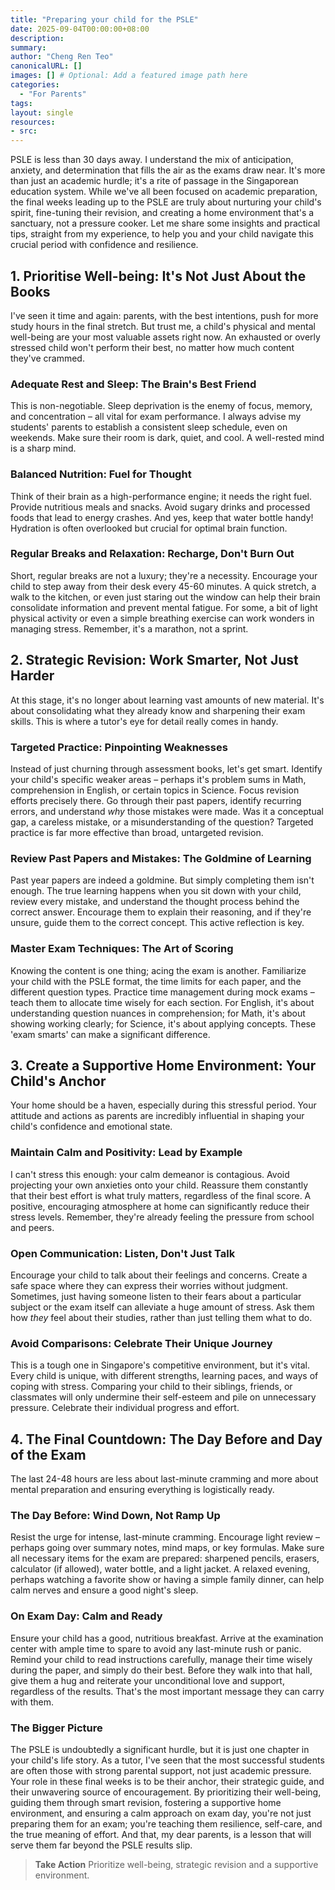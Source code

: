 ```yaml
---
title: "Preparing your child for the PSLE"
date: 2025-09-04T00:00:00+08:00
description: 
summary: 
author: "Cheng Ren Teo"
canonicalURL: []
images: [] # Optional: Add a featured image path here
categories:
  - "For Parents"
tags:
layout: single
resources:
- src:
---
```


PSLE is less than 30 days away. I understand the mix of anticipation, anxiety, and determination that fills the air as the exams draw near. It's more than just an academic hurdle; it's a rite of passage in the Singaporean education system. While we've all been focused on academic preparation, the final weeks leading up to the PSLE are truly about nurturing your child's spirit, fine-tuning their revision, and creating a home environment that's a sanctuary, not a pressure cooker. Let me share some insights and practical tips, straight from my experience, to help you and your child navigate this crucial period with confidence and resilience.

## 1. Prioritise Well-being: It's Not Just About the Books

I've seen it time and again: parents, with the best intentions, push for more study hours in the final stretch. But trust me, a child's physical and mental well-being are your most valuable assets right now. An exhausted or overly stressed child won't perform their best, no matter how much content they've crammed.

### Adequate Rest and Sleep: The Brain's Best Friend

This is non-negotiable. Sleep deprivation is the enemy of focus, memory, and concentration – all vital for exam performance. I always advise my students' parents to establish a consistent sleep schedule, even on weekends. Make sure their room is dark, quiet, and cool. A well-rested mind is a sharp mind.

### Balanced Nutrition: Fuel for Thought

Think of their brain as a high-performance engine; it needs the right fuel. Provide nutritious meals and snacks. Avoid sugary drinks and processed foods that lead to energy crashes. And yes, keep that water bottle handy! Hydration is often overlooked but crucial for optimal brain function.

### Regular Breaks and Relaxation: Recharge, Don't Burn Out

Short, regular breaks are not a luxury; they're a necessity. Encourage your child to step away from their desk every 45-60 minutes. A quick stretch, a walk to the kitchen, or even just staring out the window can help their brain consolidate information and prevent mental fatigue. For some, a bit of light physical activity or even a simple breathing exercise can work wonders in managing stress. Remember, it's a marathon, not a sprint.

## 2. Strategic Revision: Work Smarter, Not Just Harder

At this stage, it's no longer about learning vast amounts of new material. It's about consolidating what they already know and sharpening their exam skills. This is where a tutor's eye for detail really comes in handy.

### Targeted Practice: Pinpointing Weaknesses

Instead of just churning through assessment books, let's get smart. Identify your child's specific weaker areas – perhaps it's problem sums in Math, comprehension in English, or certain topics in Science. Focus revision efforts precisely there. Go through their past papers, identify recurring errors, and understand *why* those mistakes were made. Was it a conceptual gap, a careless mistake, or a misunderstanding of the question? Targeted practice is far more effective than broad, untargeted revision.

### Review Past Papers and Mistakes: The Goldmine of Learning

Past year papers are indeed a goldmine. But simply completing them isn't enough. The true learning happens when you sit down with your child, review every mistake, and understand the thought process behind the correct answer. Encourage them to explain their reasoning, and if they're unsure, guide them to the correct concept. This active reflection is key.

### Master Exam Techniques: The Art of Scoring

Knowing the content is one thing; acing the exam is another. Familiarize your child with the PSLE format, the time limits for each paper, and the different question types. Practice time management during mock exams – teach them to allocate time wisely for each section. For English, it's about understanding question nuances in comprehension; for Math, it's about showing working clearly; for Science, it's about applying concepts. These 'exam smarts' can make a significant difference.

## 3. Create a Supportive Home Environment: Your Child's Anchor

Your home should be a haven, especially during this stressful period. Your attitude and actions as parents are incredibly influential in shaping your child's confidence and emotional state.

### Maintain Calm and Positivity: Lead by Example

I can't stress this enough: your calm demeanor is contagious. Avoid projecting your own anxieties onto your child. Reassure them constantly that their best effort is what truly matters, regardless of the final score. A positive, encouraging atmosphere at home can significantly reduce their stress levels. Remember, they're already feeling the pressure from school and peers.

### Open Communication: Listen, Don't Just Talk

Encourage your child to talk about their feelings and concerns. Create a safe space where they can express their worries without judgment. Sometimes, just having someone listen to their fears about a particular subject or the exam itself can alleviate a huge amount of stress. Ask them how *they* feel about their studies, rather than just telling them what to do.

### Avoid Comparisons: Celebrate Their Unique Journey

This is a tough one in Singapore's competitive environment, but it's vital. Every child is unique, with different strengths, learning paces, and ways of coping with stress. Comparing your child to their siblings, friends, or classmates will only undermine their self-esteem and pile on unnecessary pressure. Celebrate their individual progress and effort.

## 4. The Final Countdown: The Day Before and Day of the Exam

The last 24-48 hours are less about last-minute cramming and more about mental preparation and ensuring everything is logistically ready.

### The Day Before: Wind Down, Not Ramp Up

Resist the urge for intense, last-minute cramming. Encourage light review – perhaps going over summary notes, mind maps, or key formulas. Make sure all necessary items for the exam are prepared: sharpened pencils, erasers, calculator (if allowed), water bottle, and a light jacket. A relaxed evening, perhaps watching a favorite show or having a simple family dinner, can help calm nerves and ensure a good night's sleep.

### On Exam Day: Calm and Ready

Ensure your child has a good, nutritious breakfast. Arrive at the examination center with ample time to spare to avoid any last-minute rush or panic. Remind your child to read instructions carefully, manage their time wisely during the paper, and simply do their best. Before they walk into that hall, give them a hug and reiterate your unconditional love and support, regardless of the results. That's the most important message they can carry with them.

### The Bigger Picture

The PSLE is undoubtedly a significant hurdle, but it is just one chapter in your child's life story. As a tutor, I've seen that the most successful students are often those with strong parental support, not just academic pressure. Your role in these final weeks is to be their anchor, their strategic guide, and their unwavering source of encouragement. By prioritizing their well-being, guiding them through smart revision, fostering a supportive home environment, and ensuring a calm approach on exam day, you're not just preparing them for an exam; you're teaching them resilience, self-care, and the true meaning of effort. And that, my dear parents, is a lesson that will serve them far beyond the PSLE results slip.

> **Take Action**
> Prioritize well-being, strategic revision and a supportive environment.
